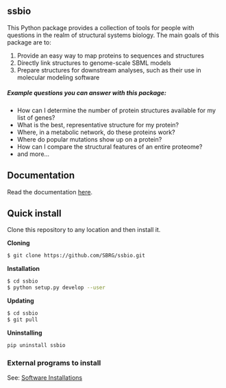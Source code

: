 [//]: [![Binder](http://mybinder.org/badge.svg)](http://mybinder.org/repo/nmih/ssbio)

## ssbio
This Python package provides a collection of tools for people with questions in the realm
of structural systems biology. The main goals of this package are to:

1. Provide an easy way to map proteins to sequences and structures
2. Directly link structures to genome-scale SBML models
3. Prepare structures for downstream analyses, such as their use in molecular modeling software

##### Example questions you can answer with this package:

- How can I determine the number of protein structures available for my list of genes?
- What is the best, representative structure for my protein?
- Where, in a metabolic network, do these proteins work?
- Where do popular mutations show up on a protein?
- How can I compare the structural features of an entire proteome?
- and more...

## Documentation
Read the documentation [here](http://ssbio.readthedocs.io/en/latest/).

## Quick install
Clone this repository to any location and then install it.

**Cloning**
```bash
$ git clone https://github.com/SBRG/ssbio.git
```

**Installation**
```bash
$ cd ssbio
$ python setup.py develop --user
```

**Updating**
```bash
$ cd ssbio
$ git pull
```

**Uninstalling**
```bash
pip uninstall ssbio
```

### External programs to install
See: [Software Installations](https://github.com/SBRG/ssbio/wiki/Software-Installations)
